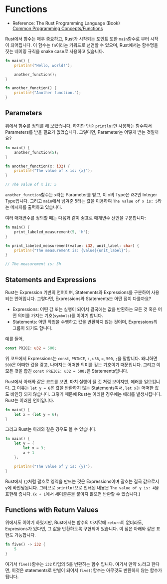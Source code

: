 # Functions

- Reference:
  The Rust Programming Language (Book)  
   [Common Programming Concepts/Functions](https://doc.rust-lang.org/book/ch03-03-how-functions-work.html)

Rust에서 함수는 매우 중요하고, Rust가 시작되는 포인트 또한 `main`함수로 부터 시작이 되어집니다. 이 함수는 `fn`이라는 키워드로 선언할 수 있으며, Rust에서는 함수명을 짓는 네이밍 규칙을 snake case로 사용하고 있습니다.

```rust
fn main() {
    println!("Hello, world!");

    another_function();
}

fn another_function() {
    println!("Another function.");
}
```

## Parameters

위에서 함수를 정의를 해 보았습니다. 하지만 단순 `println!`만 사용하는 함수여서 Parameters를 받을 필요가 없었습니다. 그렇다면, Parameter는 어떻게 받는 것일까요?

```rust
fn main() {
    another_function(5);
}

fn another_function(x: i32) {
    println!("The value of x is: {x}");
}

// The value of x is: 5
```

`another_function`함수는 `x`라는 Parameter를 받고, 이 `x`의 Type은 i32인 Integer Type입니다. 그리고 `main`에서 넘겨준 5라는 값을 이용하여 `The value of x is: 5`라는 메시지를 출력하고 있습니다.

여러 매개변수를 정의할 때는 다음과 같이 쉼표로 매개변수 선언을 구분합니다:

```rust
fn main() {
    print_labeled_measurement(5, 'h');
}

fn print_labeled_measurement(value: i32, unit_label: char) {
    println!("The measurement is: {value}{unit_label}");
}

// The measurement is: 5h
```

## Statements and Expressions

Rust는 Expression 기반의 언어이며, Statements와 Expressions를 구분하여 사용되는 언어입니다. 그렇다면, Expressions와 Statements는 어떤 점이 다를까요?

- Expressions: 어떤 값 또는 실행이 되어서 결국에는 값을 반환하는 모든 것 혹은 어떤 의미를 가지는 기호(`symbols`)를 이야기 합니다.
- Statements: 어떤 작업을 수행하고 값을 반환하지 않는 것이며, Expressions의 그룹이 되기도 합니다.

예를 들어,

```rust
const PRICE: u32 = 500;
```

위 코드에서 Expressions는 `const`, `PRINCE`, `:`, `u36`, `=`, `500`, `;`을 말합니다. 왜냐하면 `500`은 어떠한 값을 갖고, 나머지는 어떠한 의미를 갖는 기호이기 때문입니다. 그리고 이 모든 것을 합친 `const PREICE: u32 = 500;`은 Statements입니다.

Rust에서 아래와 같은 코드를 보면, 마치 실행이 될 것 처럼 보이지만, 에러를 일으킵니다. 그 이유는 `let y = 6`은 값을 반환하지 않는 Statements여서, `let x`는 어떠한 값도 바인딩 되지 않습니다. 그렇기 때문에 Rust는 이러한 경우에는 에러를 발생시킵니다. Rust는 이러한 언어입니다.

```rust
fn main() {
    let x = (let y = 6);
}
```

그리고 Rust는 아래와 같은 경우도 볼 수 있습니다.

```rust
fn main() {
    let y = {
        let x = 3;
        x + 1
    };

    println!("The value of y is: {y}");
}
```

Rust에서 `{}`처럼 괄호로 영역을 만드는 것은 Expressions이며 괄호는 결국 값으로서 `y`에 바인딩됩니다. 그러므로 `println!`으로 인쇄된 내용은 `The value of y is: 4`을 표현해 줍니다. (`x + 1`에서 세미콜론을 붙이지 않으면 반환할 수 있습니다.)

## Functions with Return Values

위에서도 이야기 하였지만, Rust에서는 함수의 마지막에 `return`이 없더라도, Expresions가 있다면, 그 값을 반환하도록 구현되어 있습니다. 이 점은 아래와 같은 표현도 가능합니다.

```rust
fn five() -> i32 {
    5
}
```

여기서 `five()`함수는 `i32` 타입의 5를 번환하는 함수 입니다. 여기서 만약 `5;`라고 한다면, 이것은 statements로 판별이 되어서 `five()`함수는 아무것도 반환하지 않는 함수가 됩니다.
